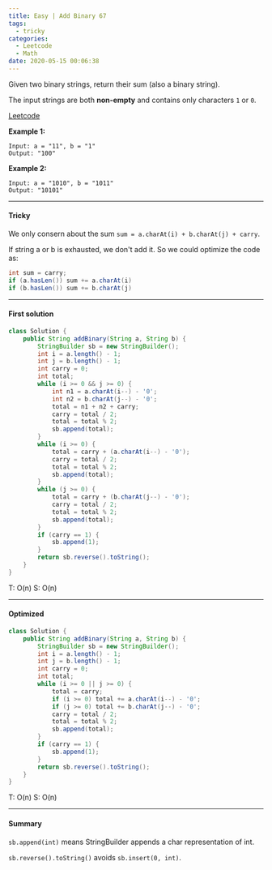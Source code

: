 ```yaml
---
title: Easy | Add Binary 67
tags:
  - tricky
categories:
  - Leetcode
  - Math
date: 2020-05-15 00:06:38
---
```


Given two binary strings, return their sum (also a binary string).

The input strings are both **non-empty** and contains only characters `1` or `0`.

[Leetcode](https://leetcode.com/problems/add-binary/)

<!--more-->

**Example 1:**

```
Input: a = "11", b = "1"
Output: "100"
```

**Example 2:**

```
Input: a = "1010", b = "1011"
Output: "10101"
```

---

#### Tricky 

We only consern about the sum `sum = a.charAt(i) + b.charAt(j) + carry`.

If string a or b is exhausted, we don't add it. So we could optimize the code as:

```java
int sum = carry;
if (a.hasLen()) sum += a.charAt(i)
if (b.hasLen()) sum += b.charAt(j)
```

---

#### First solution 

```java
class Solution {
    public String addBinary(String a, String b) {
        StringBuilder sb = new StringBuilder();
        int i = a.length() - 1;
        int j = b.length() - 1;
        int carry = 0;
        int total;
        while (i >= 0 && j >= 0) {
            int n1 = a.charAt(i--) - '0';
            int n2 = b.charAt(j--) - '0';
            total = n1 + n2 + carry;
            carry = total / 2;
            total = total % 2;
            sb.append(total);
        }
        while (i >= 0) {
            total = carry + (a.charAt(i--) - '0');
            carry = total / 2;
            total = total % 2;
            sb.append(total);
        }
        while (j >= 0) {
            total = carry + (b.charAt(j--) - '0');
            carry = total / 2;
            total = total % 2;
            sb.append(total);
        }
        if (carry == 1) {
            sb.append(1);
        }
        return sb.reverse().toString();
    }
}
```

T: O(n)		S: O(n)

---

#### Optimized

```java
class Solution {
    public String addBinary(String a, String b) {
        StringBuilder sb = new StringBuilder();
        int i = a.length() - 1;
        int j = b.length() - 1;
        int carry = 0;
        int total;
        while (i >= 0 || j >= 0) {
            total = carry;
            if (i >= 0) total += a.charAt(i--) - '0';
            if (j >= 0) total += b.charAt(j--) - '0';
            carry = total / 2;
            total = total % 2;
            sb.append(total);
        }
        if (carry == 1) {
            sb.append(1);
        }
        return sb.reverse().toString();
    }
}
```

T: O(n)		S: O(n)

---

#### Summary 

`sb.append(int)` means StringBuilder appends a char representation of int.

`sb.reverse().toString()` avoids `sb.insert(0, int)`.